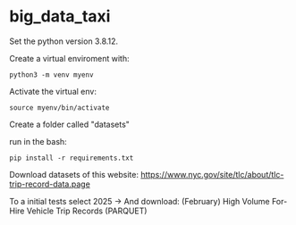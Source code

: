 # big_data_taxi

Set the python version 3.8.12.

Create a virtual enviroment with:
```
python3 -m venv myenv
```
Activate the virtual env:
```
source myenv/bin/activate
```
Create a folder called "datasets"

run in the bash: 
```
pip install -r requirements.txt
```

Download datasets of this website: https://www.nyc.gov/site/tlc/about/tlc-trip-record-data.page

To a initial tests select 2025 -> And download: (February) High Volume For-Hire Vehicle Trip Records (PARQUET) 
